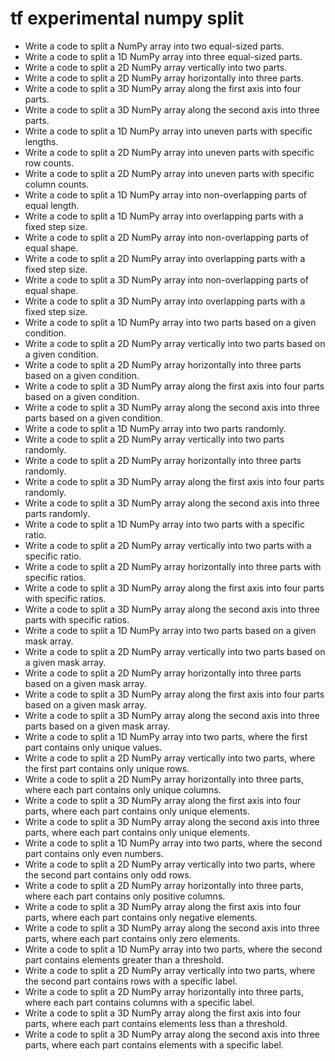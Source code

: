 # tf experimental numpy split

- Write a code to split a NumPy array into two equal-sized parts.
- Write a code to split a 1D NumPy array into three equal-sized parts.
- Write a code to split a 2D NumPy array vertically into two parts.
- Write a code to split a 2D NumPy array horizontally into three parts.
- Write a code to split a 3D NumPy array along the first axis into four parts.
- Write a code to split a 3D NumPy array along the second axis into three parts.
- Write a code to split a 1D NumPy array into uneven parts with specific lengths.
- Write a code to split a 2D NumPy array into uneven parts with specific row counts.
- Write a code to split a 2D NumPy array into uneven parts with specific column counts.
- Write a code to split a 1D NumPy array into non-overlapping parts of equal length.
- Write a code to split a 1D NumPy array into overlapping parts with a fixed step size.
- Write a code to split a 2D NumPy array into non-overlapping parts of equal shape.
- Write a code to split a 2D NumPy array into overlapping parts with a fixed step size.
- Write a code to split a 3D NumPy array into non-overlapping parts of equal shape.
- Write a code to split a 3D NumPy array into overlapping parts with a fixed step size.
- Write a code to split a 1D NumPy array into two parts based on a given condition.
- Write a code to split a 2D NumPy array vertically into two parts based on a given condition.
- Write a code to split a 2D NumPy array horizontally into three parts based on a given condition.
- Write a code to split a 3D NumPy array along the first axis into four parts based on a given condition.
- Write a code to split a 3D NumPy array along the second axis into three parts based on a given condition.
- Write a code to split a 1D NumPy array into two parts randomly.
- Write a code to split a 2D NumPy array vertically into two parts randomly.
- Write a code to split a 2D NumPy array horizontally into three parts randomly.
- Write a code to split a 3D NumPy array along the first axis into four parts randomly.
- Write a code to split a 3D NumPy array along the second axis into three parts randomly.
- Write a code to split a 1D NumPy array into two parts with a specific ratio.
- Write a code to split a 2D NumPy array vertically into two parts with a specific ratio.
- Write a code to split a 2D NumPy array horizontally into three parts with specific ratios.
- Write a code to split a 3D NumPy array along the first axis into four parts with specific ratios.
- Write a code to split a 3D NumPy array along the second axis into three parts with specific ratios.
- Write a code to split a 1D NumPy array into two parts based on a given mask array.
- Write a code to split a 2D NumPy array vertically into two parts based on a given mask array.
- Write a code to split a 2D NumPy array horizontally into three parts based on a given mask array.
- Write a code to split a 3D NumPy array along the first axis into four parts based on a given mask array.
- Write a code to split a 3D NumPy array along the second axis into three parts based on a given mask array.
- Write a code to split a 1D NumPy array into two parts, where the first part contains only unique values.
- Write a code to split a 2D NumPy array vertically into two parts, where the first part contains only unique rows.
- Write a code to split a 2D NumPy array horizontally into three parts, where each part contains only unique columns.
- Write a code to split a 3D NumPy array along the first axis into four parts, where each part contains only unique elements.
- Write a code to split a 3D NumPy array along the second axis into three parts, where each part contains only unique elements.
- Write a code to split a 1D NumPy array into two parts, where the second part contains only even numbers.
- Write a code to split a 2D NumPy array vertically into two parts, where the second part contains only odd rows.
- Write a code to split a 2D NumPy array horizontally into three parts, where each part contains only positive columns.
- Write a code to split a 3D NumPy array along the first axis into four parts, where each part contains only negative elements.
- Write a code to split a 3D NumPy array along the second axis into three parts, where each part contains only zero elements.
- Write a code to split a 1D NumPy array into two parts, where the second part contains elements greater than a threshold.
- Write a code to split a 2D NumPy array vertically into two parts, where the second part contains rows with a specific label.
- Write a code to split a 2D NumPy array horizontally into three parts, where each part contains columns with a specific label.
- Write a code to split a 3D NumPy array along the first axis into four parts, where each part contains elements less than a threshold.
- Write a code to split a 3D NumPy array along the second axis into three parts, where each part contains elements with a specific label.